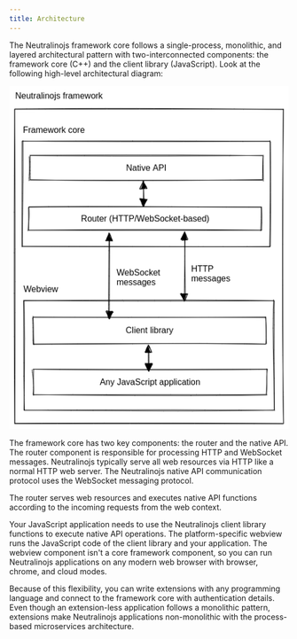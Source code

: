 ```yaml
---
title: Architecture
---
```


The Neutralinojs framework core follows a single-process, monolithic, and layered architectural pattern
with two-interconnected components: the framework core (C++) and the client library (JavaScript).
Look at the following high-level architectural diagram:

![](../media/neutralinojs-architecture.png)

The framework core has two key components: the router and the native API. The router component is responsible
for processing HTTP and WebSocket messages. Neutralinojs typically serve all web resources via HTTP like a
normal HTTP web server. The Neutralinojs native API communication protocol uses the WebSocket messaging
protocol.

The router serves web resources and executes native API functions according to the incoming requests
from the web context.

Your JavaScript application needs to use the Neutralinojs client library functions to execute native API
operations. The platform-specific webview runs the JavaScript code of the client library and your application.
The webview component isn't a core framework component, so you can run Neutralinojs applications on any modern
web browser with browser, chrome, and cloud modes.

Because of this flexibility, you can write extensions with any programming language and connect to the
framework core with authentication details. Even though an extension-less application follows a monolithic
pattern, extensions make Neutralinojs applications non-monolithic with the process-based microservices architecture.


